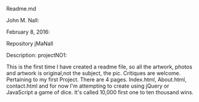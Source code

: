 Readme.md

John M. Nall:

February 8, 2016:

Repository jMaNall

Description: projectNO1:

This is the first time I have created a readme file, so
all the artwork, photos and artwork is original,not the subject, the pic. Critiques are welcome.
   Pertaining to my first Project.
There are 4 pages. Index.html, About.html, contact.html and for now I'm attempting
to create using jQuery or JavaScript a game of dice. It's called 10,000 first one to
ten thousand wins.
